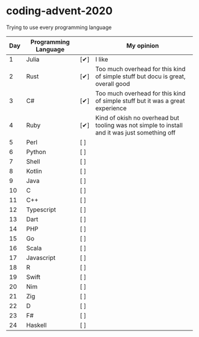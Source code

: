 # coding-advent-2020
Trying to use every programming language


|  Day 	| Programming Language  	|    | My opinion |
|---	|---	| ------   |----|
| 1  	| Julia  	| [✔] | I like |
| 2  	| Rust  	| [✔] | Too much overhead for this kind of simple stuff but docu is great, overall good |
| 3  	| C#  	| [✔]  | Too much overhead for this kind of simple stuff but it was a great experience |
| 4  	| Ruby  	| [✔]  | Kind of okish no overhead but tooling was not simple to install and it was just something off |
| 5  	| Perl  	|  [ ]  | |
| 6  	| Python  	| [ ]  | |
| 7  	| Shell  	| [ ]  | |
| 8  	| Kotlin  	|  [ ]  | |
| 9  	| Java  	| [ ]  | |
| 10  	| C 	| [ ]  | |
| 11  	| C++  	|  [ ]  | |
| 12  	| Typescript  	| [ ]  | |
| 13  	| Dart  	| [ ]  | |
| 14  	| PHP  	|  [ ]  | |
| 15  	|  Go 	| [ ]  | |
| 16  	|  Scala 	| [ ]  | |
| 17  	| Javascript  	| [ ]  | |
| 18  	|  R 	| [ ]  | |
| 19  	|  Swift 	| [ ]  | |
| 20  	|   Nim	| [ ]  | |
| 21  	|  Zig 	| [ ]  | |
| 22  	|   D	| [ ]  | |
| 23  	|   F#	| [ ]  | |
| 24  	|   Haskell	| [ ]  | |
